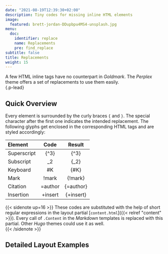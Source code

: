 ```yaml
---
date: "2021-08-19T12:39:30+02:00"
description: Tiny codes for missing inline HTML elements
image:
  featured: brett-jordan-DDupbpu4MS4-unsplash.jpg
menu:
  doc:
    identifier: replace
    name: Replacements
    pre: find_replace
subtitle: false
title: Replacements
weight: 15
---
```


A few HTML inline tags have no counterpart in *_Goldmark_*. The *_Perplex_* theme offers a set of replacements to use them easily.  
{.p-lead} <!--more-->

## Quick Overview

Every element is surrounded by the curly braces `{` and `}`. The special character after the first one indicates the intended replacement. The following glyphs get enclosed in the corresponding HTML tags and are styled accordingly: 

| Element     |  Code   |  Result   |
|:------------|:-------:|:---------:|
| Superscript | \{^3\}  |   {^3}    |
| Subscript   |   _2    |   {_2}    |
| Keyboard    |   #K    |   {#K}    |
| Mark        |  !mark  |  {!mark}  |
| Citation    | =author | {=author} |
| Insertion   | +insert | {+insert} |

{{< sidenote up=16 >}}
These codes are substituted with the help of short regular expressions in the layout partial [`content.html`]({{< relref "content" >}}). Every call of `.Content` in the _Markdown_ templates is replaced with this partial. Other _Hugo_ themes could use it as well.  
{{< /sidenote >}}


[^todo]:| Break       | /       | break{/}here |



## Detailed Layout Examples
